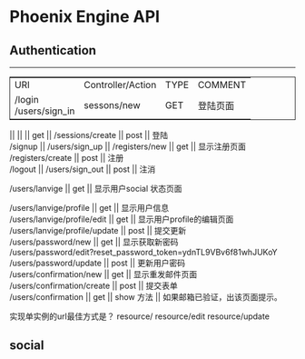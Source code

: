 # Phoenix Engine API

## Authentication
***
<table style="border:1px solid; width:100%">
	<tr>
		<td>
			URI
		</td>
		<td>
			Controller/Action
		</td>
		<td>
			TYPE
		</td>
		<td>
			COMMENT
		</td>
	</tr>
	<tr>
		<td>
			/login <br /> /users/sign_in
		</td>
		<td>
			sessons/new
		</td>
		<td>
			GET
		</td>
		<td>
			登陆页面
		</td>
	</tr>
</table>

   ||  ||    ||  get  || 
/sessions/create || post  || 登陆  
/signup  || /users/sign_up  || /registers/new || get || 显示注册页面  
/registers/create  ||  post  ||  注册  
/logout   ||  /users/sign_out || post || 注消  

/users/lanvige  ||  get  ||  显示用户social 状态页面  

/users/lanvige/profile || get || 显示用户信息  
/users/lanvige/profile/edit  ||  get || 显示用户profile的编辑页面  
/users/lanvige/profile/update || post || 提交更新  
/users/password/new  ||  get || 显示获取新密码  
/users/password/edit?reset_password_token=ydnTL9VBv6f81whJUKoY  
/users/password/update  ||  post  ||  更新用户密码  
/users/confirmation/new  || get  || 显示重发邮件页面  
/users/confirmation/create  || post  || 提交表单  
/users/confirmation  ||  get  ||  show 方法  || 如果邮箱已验证，出该页面提示。  


实现单实例的url最佳方式是？
resource/
resource/edit
resource/update

## social

